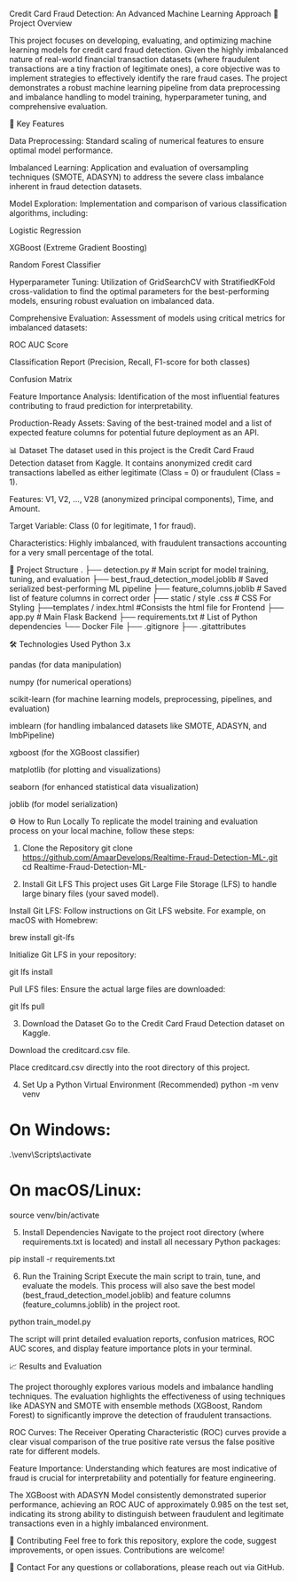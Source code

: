 Credit Card Fraud Detection: An Advanced Machine Learning Approach
🌟 Project Overview

This project focuses on developing, evaluating, and optimizing machine learning models for credit card fraud detection. Given the highly imbalanced nature of real-world financial transaction datasets (where fraudulent transactions are a tiny fraction of legitimate ones), a core objective was to implement strategies to effectively identify the rare fraud cases. The project demonstrates a robust machine learning pipeline from data preprocessing and imbalance handling to model training, hyperparameter tuning, and comprehensive evaluation.

🚀 Key Features

Data Preprocessing: Standard scaling of numerical features to ensure optimal model performance.

Imbalanced Learning: Application and evaluation of oversampling techniques (SMOTE, ADASYN) to address the severe class imbalance inherent in fraud detection datasets.

Model Exploration: Implementation and comparison of various classification algorithms, including:

Logistic Regression

XGBoost (Extreme Gradient Boosting)

Random Forest Classifier

Hyperparameter Tuning: Utilization of GridSearchCV with StratifiedKFold cross-validation to find the optimal parameters for the best-performing models, ensuring robust evaluation on imbalanced data.

Comprehensive Evaluation: Assessment of models using critical metrics for imbalanced datasets:

ROC AUC Score

Classification Report (Precision, Recall, F1-score for both classes)

Confusion Matrix

Feature Importance Analysis: Identification of the most influential features contributing to fraud prediction for interpretability.

Production-Ready Assets: Saving of the best-trained model and a list of expected feature columns for potential future deployment as an API.

📊 Dataset
The dataset used in this project is the Credit Card Fraud Detection dataset from Kaggle. It contains anonymized credit card transactions labelled as either legitimate (Class = 0) or fraudulent (Class = 1).

Features: V1, V2, ..., V28 (anonymized principal components), Time, and Amount.

Target Variable: Class (0 for legitimate, 1 for fraud).

Characteristics: Highly imbalanced, with fraudulent transactions accounting for a very small percentage of the total.

📂 Project Structure
.
├── detection.py              # Main script for model training, tuning, and evaluation
├── best_fraud_detection_model.joblib # Saved serialized best-performing ML pipeline
├── feature_columns.joblib      # Saved list of feature columns in correct order
├── static / style .css         # CSS For Styling
├──templates / index.html        #Consists the html file for Frontend
├── app.py                      # Main Flask Backend
├── requirements.txt            # List of Python dependencies
└── Docker File
├── .gitignore
├── .gitattributes

🛠️ Technologies Used
Python 3.x

pandas (for data manipulation)

numpy (for numerical operations)

scikit-learn (for machine learning models, preprocessing, pipelines, and evaluation)

imblearn (for handling imbalanced datasets like SMOTE, ADASYN, and ImbPipeline)

xgboost (for the XGBoost classifier)

matplotlib (for plotting and visualizations)

seaborn (for enhanced statistical data visualization)

joblib (for model serialization)

⚙️ How to Run Locally
To replicate the model training and evaluation process on your local machine, follow these steps:

1. Clone the Repository
git clone https://github.com/AmaarDevelops/Realtime-Fraud-Detection-ML-.git
cd Realtime-Fraud-Detection-ML-

2. Install Git LFS
This project uses Git Large File Storage (LFS) to handle large binary files (your saved model).

Install Git LFS: Follow instructions on Git LFS website. For example, on macOS with Homebrew:

brew install git-lfs

Initialize Git LFS in your repository:

git lfs install

Pull LFS files: Ensure the actual large files are downloaded:

git lfs pull

3. Download the Dataset
Go to the Credit Card Fraud Detection dataset on Kaggle.

Download the creditcard.csv file.

Place creditcard.csv directly into the root directory of this project.

4. Set Up a Python Virtual Environment (Recommended)
python -m venv venv
# On Windows:
.\venv\Scripts\activate
# On macOS/Linux:
source venv/bin/activate

5. Install Dependencies
Navigate to the project root directory (where requirements.txt is located) and install all necessary Python packages:

pip install -r requirements.txt

6. Run the Training Script
Execute the main script to train, tune, and evaluate the models. This process will also save the best model (best_fraud_detection_model.joblib) and feature columns (feature_columns.joblib) in the project root.

python train_model.py

The script will print detailed evaluation reports, confusion matrices, ROC AUC scores, and display feature importance plots in your terminal.

📈 Results and Evaluation

The project thoroughly explores various models and imbalance handling techniques. The evaluation highlights the effectiveness of using techniques like ADASYN and SMOTE with ensemble methods (XGBoost, Random Forest) to significantly improve the detection of fraudulent transactions.


ROC Curves:
The Receiver Operating Characteristic (ROC) curves provide a clear visual comparison of the true positive rate versus the false positive rate for different models.

Feature Importance:
Understanding which features are most indicative of fraud is crucial for interpretability and potentially for feature engineering.

The  XGBoost with ADASYN Model consistently demonstrated superior performance, achieving an ROC AUC of approximately 0.985 on the test set, indicating its strong ability to distinguish between fraudulent and legitimate transactions even in a highly imbalanced environment.

🤝 Contributing
Feel free to fork this repository, explore the code, suggest improvements, or open issues. Contributions are welcome!

📧 Contact
For any questions or collaborations, please reach out via GitHub.
